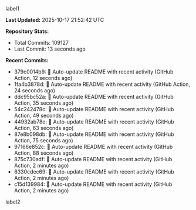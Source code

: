 
label1 
<!-- ACTIVITY_START -->
**Last Updated:** 2025-10-17 21:52:42 UTC

**Repository Stats:**
- Total Commits: 109127
- Last Commit: 13 seconds ago

**Recent Commits:**
- 379c0014b9: 🤖 Auto-update README with recent activity (GitHub Action, 12 seconds ago)
- 1fa4b3878d: 🤖 Auto-update README with recent activity (GitHub Action, 24 seconds ago)
- ddc95bc52a: 🤖 Auto-update README with recent activity (GitHub Action, 35 seconds ago)
- 54c242478c: 🤖 Auto-update README with recent activity (GitHub Action, 49 seconds ago)
- 44932ab78e: 🤖 Auto-update README with recent activity (GitHub Action, 63 seconds ago)
- 87e8b098db: 🤖 Auto-update README with recent activity (GitHub Action, 75 seconds ago)
- 97166e852c: 🤖 Auto-update README with recent activity (GitHub Action, 88 seconds ago)
- 875c730adf: 🤖 Auto-update README with recent activity (GitHub Action, 2 minutes ago)
- 8330cdec69: 🤖 Auto-update README with recent activity (GitHub Action, 2 minutes ago)
- c15d139984: 🤖 Auto-update README with recent activity (GitHub Action, 2 minutes ago)
<!-- ACTIVITY_END -->

label2
